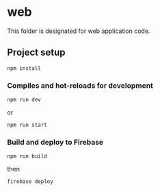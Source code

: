 # web

This folder is designated for web application code.

## Project setup

```
npm install
```

### Compiles and hot-reloads for development

```
npm run dev
```

or

```
npm run start
```

### Build and deploy to Firebase

```
npm run build
```

then

```
firebase deploy
```
